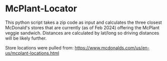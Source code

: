 # McPlant-Locator

This python script takes a zip code as input and calculates the three closest McDonald's stores that are currently (as of Feb 2024) offering the McPlant veggie sandwich. Distances are calculated by lat/long so driving distances will be likely further. 

Store locations were pulled from: https://www.mcdonalds.com/us/en-us/mcplant-locations.html
